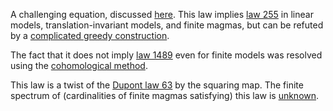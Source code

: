 A challenging equation, discussed [here](https://leanprover.zulipchat.com/#narrow/channel/458659-Equational/topic/1516.20-.3E.20255).  This law implies [law 255](https://teorth.github.io/equational_theories/implications/?255) in linear models, translation-invariant models, and finite magmas, but can be refuted by a [complicated greedy construction](https://teorth.github.io/equational_theories/blueprint/1516-chapter.html).

The fact that it does not imply [law 1489](https://teorth.github.io/equational_theories/implications/?1489) even for finite models was resolved using the [cohomological method](https://leanprover.zulipchat.com/#narrow/channel/458659-Equational/topic/Austin.20pairs/near/485020624).

This law is a twist of the [Dupont law 63](https://teorth.github.io/equational_theories/implications/?63) by the squaring map.  The finite spectrum of (cardinalities of finite magmas satisfying) this law is [unknown](https://leanprover.zulipchat.com/#narrow/channel/458659-Equational/topic/Order.203.20Spectra/with/527073087).
